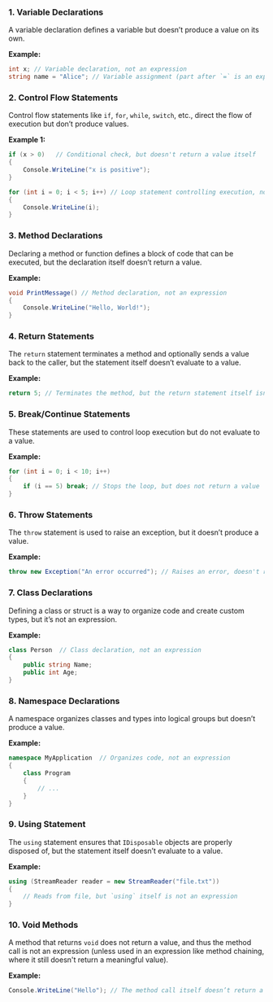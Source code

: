 

### 1. **Variable Declarations**

A variable declaration defines a variable but doesn’t produce a value on its own.

**Example:**
```c#
int x; // Variable declaration, not an expression
string name = "Alice"; // Variable assignment (part after `=` is an expression, but the declaration isn't)

```

### 2. **Control Flow Statements**

Control flow statements like `if`, `for`, `while`, `switch`, etc., direct the flow of execution but don’t produce values.

**Example 1:**

```c#
if (x > 0)   // Conditional check, but doesn't return a value itself
{
    Console.WriteLine("x is positive");
}

```

```c#
for (int i = 0; i < 5; i++) // Loop statement controlling execution, no value returned
{
    Console.WriteLine(i);
}

```

### 3. **Method Declarations**

Declaring a method or function defines a block of code that can be executed, but the declaration itself doesn’t return a value.

**Example:**

```C#
void PrintMessage() // Method declaration, not an expression
{
    Console.WriteLine("Hello, World!");
}

```

### 4. **Return Statements**

The `return` statement terminates a method and optionally sends a value back to the caller, but the statement itself doesn’t evaluate to a value.

**Example:**

```c#
return 5; // Terminates the method, but the return statement itself isn't an expression

```

### 5. **Break/Continue Statements**

These statements are used to control loop execution but do not evaluate to a value.

**Example:**

```c#
for (int i = 0; i < 10; i++)
{
    if (i == 5) break; // Stops the loop, but does not return a value
}

```

### 6. **Throw Statements**

The `throw` statement is used to raise an exception, but it doesn’t produce a value.

**Example:**

```c#
throw new Exception("An error occurred"); // Raises an error, doesn't return a value

```

### 7. **Class Declarations**

Defining a class or struct is a way to organize code and create custom types, but it’s not an expression.

**Example:**

```C#
class Person  // Class declaration, not an expression
{
    public string Name;
    public int Age;
}

```

### 8. **Namespace Declarations**

A namespace organizes classes and types into logical groups but doesn’t produce a value.

**Example:**
```c#
namespace MyApplication  // Organizes code, not an expression
{
    class Program
    {
        // ...
    }
}

```

### 9. **Using Statement**

The `using` statement ensures that `IDisposable` objects are properly disposed of, but the statement itself doesn’t evaluate to a value.

**Example:**
```c#
using (StreamReader reader = new StreamReader("file.txt"))
{
    // Reads from file, but `using` itself is not an expression
}

```

### 10. **Void Methods**

A method that returns `void` does not return a value, and thus the method call is not an expression (unless used in an expression like method chaining, where it still doesn't return a meaningful value).

**Example:**
```c#
Console.WriteLine("Hello"); // The method call itself doesn’t return a value

```